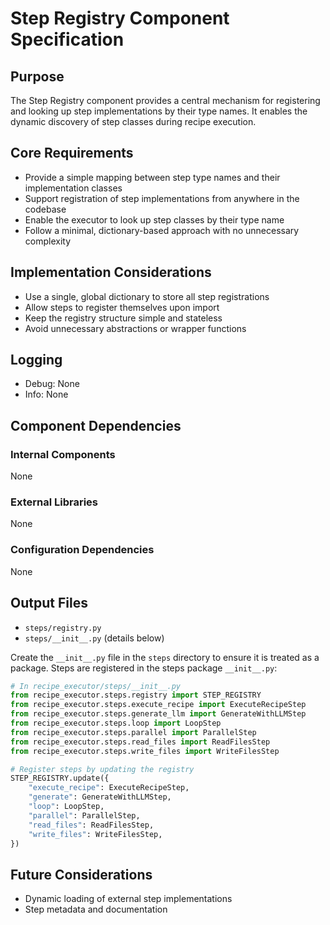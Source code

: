 # Step Registry Component Specification

## Purpose

The Step Registry component provides a central mechanism for registering and looking up step implementations by their type names. It enables the dynamic discovery of step classes during recipe execution.

## Core Requirements

- Provide a simple mapping between step type names and their implementation classes
- Support registration of step implementations from anywhere in the codebase
- Enable the executor to look up step classes by their type name
- Follow a minimal, dictionary-based approach with no unnecessary complexity

## Implementation Considerations

- Use a single, global dictionary to store all step registrations
- Allow steps to register themselves upon import
- Keep the registry structure simple and stateless
- Avoid unnecessary abstractions or wrapper functions

## Logging

- Debug: None
- Info: None

## Component Dependencies

### Internal Components

None

### External Libraries

None

### Configuration Dependencies

None

## Output Files

- `steps/registry.py`
- `steps/__init__.py` (details below)

Create the `__init__.py` file in the `steps` directory to ensure it is treated as a package. Steps are registered in the steps package `__init__.py`:

```python
# In recipe_executor/steps/__init__.py
from recipe_executor.steps.registry import STEP_REGISTRY
from recipe_executor.steps.execute_recipe import ExecuteRecipeStep
from recipe_executor.steps.generate_llm import GenerateWithLLMStep
from recipe_executor.steps.loop import LoopStep
from recipe_executor.steps.parallel import ParallelStep
from recipe_executor.steps.read_files import ReadFilesStep
from recipe_executor.steps.write_files import WriteFilesStep

# Register steps by updating the registry
STEP_REGISTRY.update({
    "execute_recipe": ExecuteRecipeStep,
    "generate": GenerateWithLLMStep,
    "loop": LoopStep,
    "parallel": ParallelStep,
    "read_files": ReadFilesStep,
    "write_files": WriteFilesStep,
})
```

## Future Considerations

- Dynamic loading of external step implementations
- Step metadata and documentation
